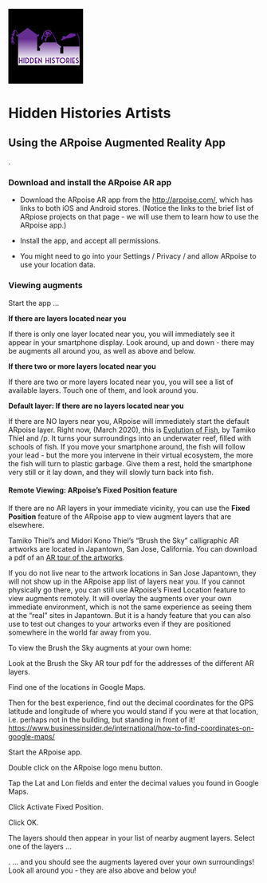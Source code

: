 ![Hidden Histories Logo](/images/hiddenhistories-logo.png)
# Hidden Histories Artists

## Using the ARpoise Augmented Reality App

. 
### Download and install the ARpoise AR app

- Download the ARpoise AR app from the http://arpoise.com/, which has links to both iOS and Android stores. (Notice the links to the brief list of ARpiose projects on that page - we will use them to learn how to use the ARpoise app.)

- Install the app, and accept all permissions. 

- You might need to go into your Settings / Privacy / and allow ARpoise to use your location data.

### Viewing augments

Start the app ...

**If there are layers located near you**

If there is only one layer located near you, you will immediately see it appear in your smartphone display. Look around, up and down - there may be augments all around you, as well as above and below.

**If there two or more layers located near you**

If there are two or more layers located near you, you will see a list of available layers. Touch one of them, and look around you.


**Default layer: If there are no layers located near you**

If there are NO layers near you, ARpoise will immediately start the default ARpoise layer. Right now, (March 2020), this is [Evolution of Fish](http://www.tamikothiel.com/evolutionoffish/), by Tamiko Thiel and /p. It turns your surroundings into an underwater reef, filled with schools of fish. If you move your smartphone around, the fish will follow your lead - but the more you intervene in their virtual ecosystem, the more the fish will turn to plastic garbage. Give them a rest, hold the smartphone very still or it lay down, and they will slowly turn back into fish.

#### Remote Viewing: ARpoise’s Fixed Position feature

If there are no AR layers in your immediate vicinity, you can use the **Fixed Position** feature of the ARpoise app to view augment layers that are elsewhere.

Tamiko Thiel’s and Midori Kono Thiel’s “Brush the Sky” calligraphic AR artworks are located in Japantown, San Jose, California. You can download a pdf of an [AR tour of the artworks](http://tamikothiel.com/brushthesky/PR/BrushTheSky_AR-tourSanJoseJapantown.pdf).

If you do not live near to the artwork locations in San Jose Japantown, they will not show up in the ARpoise app list of layers near you. If you cannot physically go there, you can still use ARpoise’s Fixed Location feature to view augments remotely. It will overlay the augments over your own immediate environment, which is not the same experience as seeing them at the “real” sites in Japantown. But it is a handy feature that you can also use to test out changes to your artworks even if they are positioned somewhere in the world far away from you.

To view the Brush the Sky augments at your own home:

Look at the Brush the Sky AR tour pdf for the addresses of the different AR layers.


Find one of the locations in Google Maps. 


Then for the best experience, find out the decimal coordinates for the GPS latitude and longitude of where you would stand if you were at that location, i.e. perhaps not in the building, but standing in front of it!
 https://www.businessinsider.de/international/how-to-find-coordinates-on-google-maps/


Start the ARpoise app.


Double click on the ARpoise logo menu button.


Tap the Lat and Lon fields and enter the decimal values you found in Google Maps.


Click Activate Fixed Position.


Click OK.

 
The layers should then appear in your list of nearby augment layers.
Select one of the layers ...

 
. ... and you should see the augments layered over your own surroundings! Look all around you -  they are also above and below you!

